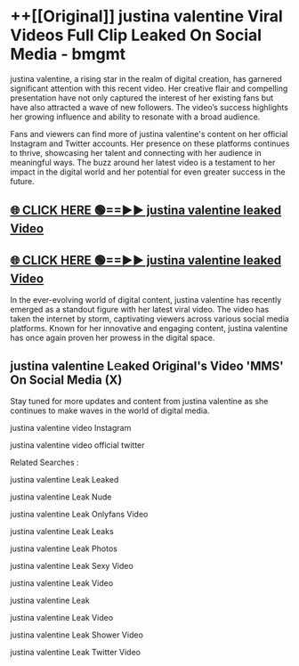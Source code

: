 # ++[[Original]] justina valentine Viral Videos Full Clip Leaked On Social Media - bmgmt<br>

justina valentine, a rising star in the realm of digital creation, has garnered significant attention with this recent video. Her creative flair and compelling presentation have not only captured the interest of her existing fans but have also attracted a wave of new followers. The video’s success highlights her growing influence and ability to resonate with a broad audience.

Fans and viewers can find more of justina valentine's content on her official Instagram and Twitter accounts. Her presence on these platforms continues to thrive, showcasing her talent and connecting with her audience in meaningful ways. The buzz around her latest video is a testament to her impact in the digital world and her potential for even greater success in the future.


## [🌐 CLICK HERE 🟢==►► justina valentine leaked Video ](https://onlyclips.site?title=justina_valentine&ref=git)

## [🌐 CLICK HERE 🟢==►► justina valentine leaked Video ](https://onlyclips.site?title=justina_valentine&ref=git)


In the ever-evolving world of digital content, justina valentine has recently emerged as a standout figure with her latest viral video. The video has taken the internet by storm, captivating viewers across various social media platforms. Known for her innovative and engaging content, justina valentine has once again proven her prowess in the digital space.



## justina valentine L𝚎aked Original's Video 'MMS' On Social Media (X)


Stay tuned for more updates and content from justina valentine as she continues to make waves in the world of digital media.

justina valentine video Instagram

justina valentine video official twitter


Related Searches :

justina valentine Leak Leaked

justina valentine Leak Nude

justina valentine Leak Onlyfans Video

justina valentine Leak Leaks

justina valentine Leak Photos

justina valentine Leak Sexy Video

justina valentine Leak Video

justina valentine Leak

justina valentine Leak Video

justina valentine Leak Shower Video

justina valentine Leak Twitter Video

